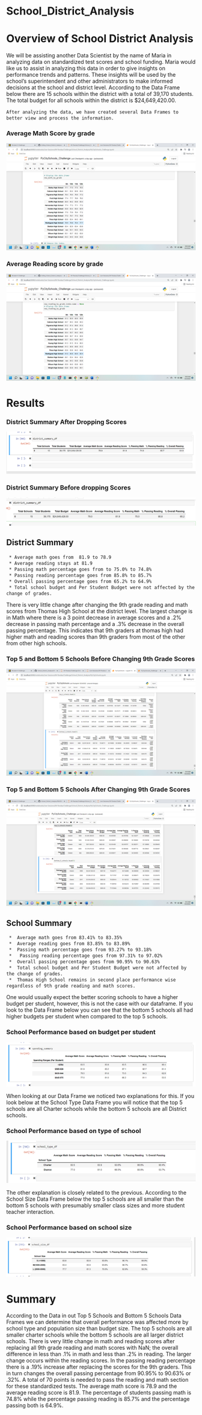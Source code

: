 # School_District_Analysis



# Overview of School District Analysis


  We will be assisting another Data Scientist by the name of Maria in analyzing data on standardized test scores and school funding. Maria would like us to assist in analyzing this data in order to give insights on performance trends and patterns. These insights will be used by the school’s superintendent and other administrators to make informed decisions at the school and district level. According to the Data Frame below there are 15 schools within the district with a total of 39,170 students. The total budget for all schools within the district is $24,649,420.00. 
    




    After analyzing the data, we have created several Data Frames to better view and process the information. 
    
### Average Math Score by grade
  ![alt text](https://github.com/quorinne/School_District_Analysis/blob/main/Resources/MathbyGrade.png?raw=true) 
  
### Average Reading score by grade 
![alt text](https://github.com/quorinne/School_District_Analysis/blob/main/Resources/ReadingbyGrade.png?raw=true) 



# Results

### District Summary After Dropping Scores
  ![alt text](https://github.com/quorinne/School_District_Analysis/blob/main/Resources/DistrictSummary.png?raw=true) 

### District Summary Before dropping Scores
![alt text](https://github.com/quorinne/School_District_Analysis/blob/main/Resources/DistrictBeforeR.png?raw=true) 

 ## District Summary
     * Average math goes from  81.9 to 78.9 
     * Average reading stays at 81.9
     * Passing math percentage goes from to 75.0% to 74.8% 
     * Passing reading percentage goes from 85.8% to 85.7%
     * Overall passing percentage goes from 65.2% to 64.9%
     * Total school budget and Per Student Budget were not affected by the change of grades.
     
 There is very little change after changing the 9th grade reading and math scores from Thomas High School at the district level. The largest change is in Math where there is a 3 point decrease in average scores and a .2% decrease in passing math percentage and a .3% decrease in the overall passing percentage. This indicates that 9th graders at thomas high had higher math and reading scores than 9th graders from most of the other from other high schools.

 
 ### Top 5 and Bottom 5 Schools Before Changing 9th Grade Scores
![alt text](https://github.com/quorinne/School_District_Analysis/blob/main/Resources/ModuleTopBottom5.png?raw=true) 

### Top 5 and Bottom 5 Schools After Changing 9th Grade Scores
![alt text](https://github.com/quorinne/School_District_Analysis/blob/main/Resources/ChallengeTopBottom5.png?raw=true)
 
 ## School Summary
     *	Average math goes from 83.41% to 83.35%
     *	Average reading goes from 83.85% to 83.89%
     *	Passing math percentage goes from 93.27% to 93.18%
     *   Passing reading percentage goes from 97.31% to 97.02%
     *	Overall passing percentage goes from 90.95% to 90.63%
     *	Total school budget and Per Student Budget were not affected by the change of grades. 
     *	Thomas High School remains in second place performance wise regardless of 9th grade reading and math scores.
  
   One would usually expect the better scoring schools to have a higher budget per student, however, this is not the case with our dataframe. If you look to the Data Frame below you can see that the bottom 5 schools all had higher budgets per student when compared to the top 5 schools.
   
   ### School Performance based on budget per student
![alt text](https://github.com/quorinne/School_District_Analysis/blob/main/Resources/SpendingSummary.png?raw=true) 
   
   When looking at our Data Frame we noticed two explanations for this. If you look below at the School Type Data Frame you will notice that the top 5 schools are all Charter schools while the bottom 5 schools are all District schools. 
   
   
   ### School Performance based on type of school
![alt text](https://github.com/quorinne/School_District_Analysis/blob/main/Resources/SchoolType.png?raw=true) 

The other explanation is closely related to the previous. According to the School Size Data Frame below the top 5 schools are all smaller than the bottom 5 schools with presumably smaller class sizes and more student teacher interaction. 

### School Performance based on school size
![alt text](https://github.com/quorinne/School_District_Analysis/blob/main/Resources/SchoolSize.png?raw=true) 


# Summary

  According to the Data in out Top 5 Schools and Bottom 5 Schools Data Frames we can determine that overall performance was affected more by school type and population size than budget size. The top 5 schools are all smaller charter schools while the bottom 5 schools are all larger district schools. There is very little change in math and reading scores after replacing all 9th grade reading and math scores with NaN; the overall difference in less than .1% in math and less than .2% in reading. The larger change occurs within the reading scores. In the passing reading percentage there is a .19% increase after replacing the scores for the 9th graders. This in turn changes the overall passing percentage from 90.95% to 90.63% or .32%. 
  A total of 70 points is needed to pass the reading and math section for these standardized tests. The average math score is 78.9 and the average reading score is 81.9. The percentage of students passing math is 74.8% while the percentage passing reading is 85.7% and the percentage passing both is 64.9%. 


